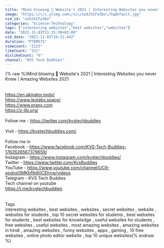 ```yaml
---
title: "Mind blowing 🤯 Website's 2021 | Interesting Websites you never Knew | Amazing Websites 2021"
image: "https:\/\/i.ytimg.com\/vi\/oz6JSCFa3bo\/hqdefault.jpg"
vid_id: "oz6JSCFa3bo"
categories: "Science-Technology"
tags: ["interesting websites","best websites","websites"]
date: "2021-11-03T11:15:30+03:00"
vid_date: "2021-11-02T16:21:44Z"
duration: "PT8M57S"
viewcount: "2123"
likeCount: "321"
dislikeCount: "6"
channel: "KVS Tech Buddies"
---
```

{% raw %}Mind blowing 🤯 Website's 2021 | Interesting Websites you never Knew | Amazing Websites 2021<br /><br /><br /><a rel="nofollow" target="blank" href="https://en.akinator.mobi/">https://en.akinator.mobi/</a><br /><a rel="nofollow" target="blank" href="https://www.leolabs.space/">https://www.leolabs.space/</a><br /><a rel="nofollow" target="blank" href="https://www.pranx.com">https://www.pranx.com</a><br /><a rel="nofollow" target="blank" href="https://z-lib.org/">https://z-lib.org/</a><br /><br />Follow me - <a rel="nofollow" target="blank" href="https://twitter.com/kvstechbuddies">https://twitter.com/kvstechbuddies</a><br /><br />Visit - <a rel="nofollow" target="blank" href="https://kvstechbuddies.com/">https://kvstechbuddies.com/</a><br /><br />Follow me in<br />Facebook - <a rel="nofollow" target="blank" href="https://www.facebook.com/KVS-Tech-Buddies-1762626567379659/">https://www.facebook.com/KVS-Tech-Buddies-1762626567379659/</a><br />Instagram - <a rel="nofollow" target="blank" href="https://www.instagram.com/kvstechbuddies/">https://www.instagram.com/kvstechbuddies/</a><br />Twitter - <a rel="nofollow" target="blank" href="https://www.twitter.com/KvsBuddies">https://www.twitter.com/KvsBuddies</a><br />YouTube - <a rel="nofollow" target="blank" href="https://www.youtube.com/channel/UC6-spglvd3MKbfIb60CEhnw/videos">https://www.youtube.com/channel/UC6-spglvd3MKbfIb60CEhnw/videos</a><br />Telegram - KVS Tech Buddies<br />Tech channel on youtube <br /><a rel="nofollow" target="blank" href="https://t.me/kvstechbuddies">https://t.me/kvstechbuddies</a><br /><br /><br />Tags<br /> interesting websites , best websites , websites , secret websites , website , websites for students , top 10 secret websites for students , best websites for students , best websites for knowledge , useful websites for students , free websites , useful websites , most amazing websites , amazing websites in hindi , amazing websites , funny websites ,  apps ,  gaming , 10 free websites , online photo editor website , top 10 unique websites{% endraw %}
